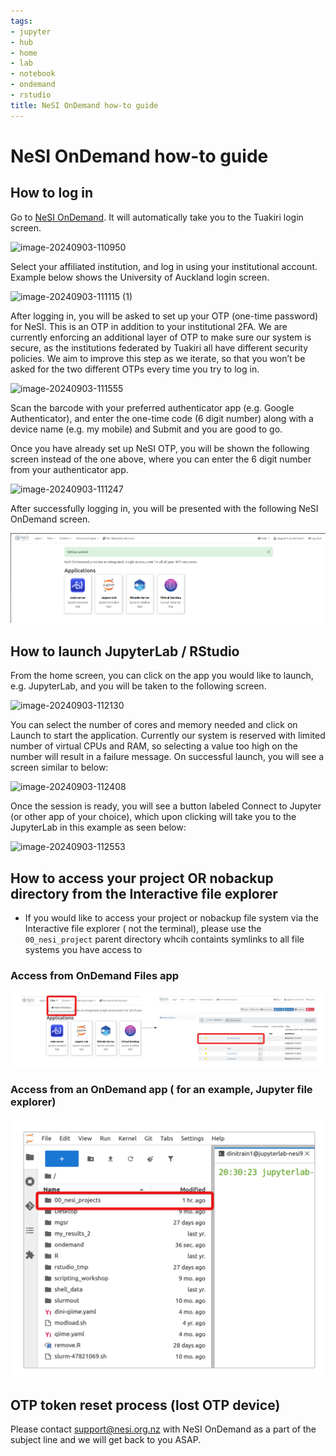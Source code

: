 ```yaml
---
tags:
- jupyter
- hub
- home
- lab
- notebook
- ondemand
- rstudio
title: NeSI OnDemand how-to guide
---
```



# NeSI OnDemand how-to guide

## How to log in

Go to [NeSI OnDemand](https://ondemand.nesi.org.nz/). It will automatically take you to the Tuakiri login screen.

![image-20240903-110950](https://github.com/user-attachments/assets/2eccbaad-cd70-489b-9938-663f3fd30082)

Select your affiliated institution, and log in using your institutional account. Example below shows the University of Auckland login screen.

![image-20240903-111115 (1)](https://github.com/user-attachments/assets/d1006331-8128-421a-b678-16b29fe74a0e)

After logging in, you will be asked to set up your OTP (one-time password) for NeSI. This is an OTP in addition to your institutional 2FA. We are currently enforcing an additional layer of OTP to make sure our system is secure, as the institutions federated by Tuakiri all have different security policies. We aim to improve this step as we iterate, so that you won’t be asked for the two different OTPs every time you try to log in.

![image-20240903-111555](https://github.com/user-attachments/assets/4ba7b6bd-a5de-4fc9-a11a-f52154f5587b)

Scan the barcode with your preferred authenticator app (e.g. Google Authenticator), and enter the one-time code (6 digit number) along with a device name (e.g. my mobile) and Submit and you are good to go.

Once you have already set up NeSI OTP, you will be shown the following screen instead of the one above, where you can enter the 6 digit number from your authenticator app.

![image-20240903-111247](https://github.com/user-attachments/assets/8d84be5d-347f-4a86-8b35-576cb55ffdee)

After successfully logging in, you will be presented with the following NeSI OnDemand screen.

![image-20240903-112029](https://raw.githubusercontent.com/nesi/support-docs/main/docs/assets/images/OOD_Desktop_08Jun2025.png)



## How to launch JupyterLab / RStudio

From the home screen, you can click on the app you would like to launch, e.g. JupyterLab, and you will be taken to the following screen.

![image-20240903-112130](https://github.com/user-attachments/assets/62e37323-4a8f-48ba-b7a5-613c218b43a6)

You can select the number of cores and memory needed and click on Launch to start the application. Currently our system is reserved with limited number of virtual CPUs and RAM, so selecting a value too high on the number will result in a failure message. On successful launch, you will see a screen similar to below:

![image-20240903-112408](https://github.com/user-attachments/assets/b428b472-4612-4116-b815-6a8c17637a6a)

Once the session is ready, you will see a button labeled Connect to Jupyter (or other app of your choice), which upon clicking will take you to the JupyterLab in this example as seen below:

![image-20240903-112553](https://github.com/user-attachments/assets/c106b182-7f4a-494c-a48d-d67e97ef2dbf)



## How to access your project OR nobackup directory from the Interactive file explorer

* If you would like to access your project or nobackup file system via the Interactive file explorer ( not the terminal), please use the `00_nesi_project` parent directory whcih containts symlinks to all file systems you have access to 

### Access from OnDemand Files app

![image-20240903-112029](https://raw.githubusercontent.com/nesi/support-docs/main/docs/assets/images/OOD_files_app.png)

### Access from an OnDemand app ( for an example, Jupyter file explorer)

![image-20240903-112029](https://raw.githubusercontent.com/nesi/support-docs/main/docs/assets/images/OOD_jupyter_fileexplorer.png)

## OTP token reset process (lost OTP device)

Please contact support@nesi.org.nz with NeSI OnDemand as a part of the subject line and we will get back to you ASAP.
